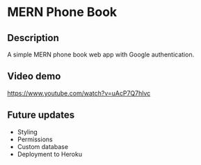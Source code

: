 # MERN Phone Book
## Description
A simple MERN phone book web app with Google authentication.

## Video demo
https://www.youtube.com/watch?v=uAcP7Q7hlvc

## Future updates
* Styling
* Permissions
* Custom database
* Deployment to Heroku